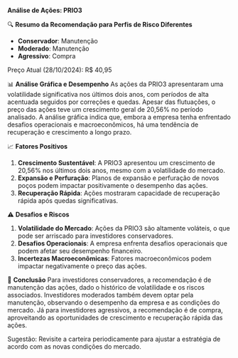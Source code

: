 **Análise de Ações: PRIO3**

🔍 **Resumo da Recomendação para Perfis de Risco Diferentes**
- **Conservador**: Manutenção
- **Moderado**: Manutenção
- **Agressivo**: Compra

Preço Atual (28/10/2024): R$ 40,95

📊 **Análise Gráfica e Desempenho**
As ações da PRIO3 apresentaram uma volatilidade significativa nos últimos dois anos, com períodos de alta acentuada seguidos por correções e quedas. Apesar das flutuações, o preço das ações teve um crescimento geral de 20,56% no período analisado. A análise gráfica indica que, embora a empresa tenha enfrentado desafios operacionais e macroeconômicos, há uma tendência de recuperação e crescimento a longo prazo.

📈 **Fatores Positivos**
1. **Crescimento Sustentável**: A PRIO3 apresentou um crescimento de 20,56% nos últimos dois anos, mesmo com a volatilidade do mercado.
2. **Expansão e Perfuração**: Planos de expansão e perfuração de novos poços podem impactar positivamente o desempenho das ações.
3. **Recuperação Rápida**: Ações mostraram capacidade de recuperação rápida após quedas significativas.

⚠️ **Desafios e Riscos**
1. **Volatilidade do Mercado**: Ações da PRIO3 são altamente voláteis, o que pode ser arriscado para investidores conservadores.
2. **Desafios Operacionais**: A empresa enfrenta desafios operacionais que podem afetar seu desempenho financeiro.
3. **Incertezas Macroeconômicas**: Fatores macroeconômicos podem impactar negativamente o preço das ações.

📌 **Conclusão**
Para investidores conservadores, a recomendação é de manutenção das ações, dado o histórico de volatilidade e os riscos associados. Investidores moderados também devem optar pela manutenção, observando o desempenho da empresa e as condições do mercado. Já para investidores agressivos, a recomendação é de compra, aproveitando as oportunidades de crescimento e recuperação rápida das ações.

Sugestão: Revisite a carteira periodicamente para ajustar a estratégia de acordo com as novas condições do mercado.